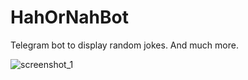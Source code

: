 HahOrNahBot
===========
Telegram bot to display random jokes. And much more.

![screenshot_1](/screeshots/screenshot_1.jpg?raw=true)